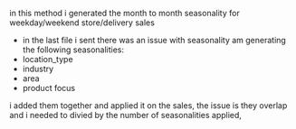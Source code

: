 in this method i generated the month to month seasonality for weekday/weekend store/delivery sales

- in the last file i sent there was an issue with seasonality
  am generating the following seasonalities:
- location_type
- industry
- area
- product focus

i added them together and applied it on the sales, the issue is they overlap and i needed to divied by the number of seasonalities applied,
